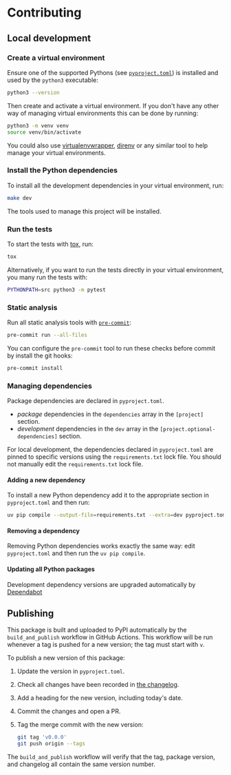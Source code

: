 # Contributing

## Local development

### Create a virtual environment

Ensure one of the supported Pythons (see [`pyproject.toml`]) is installed
and used by the `python3` executable:

[`pyproject.toml`]: ./pyproject.toml

```sh
python3 --version
```

Then create and activate a virtual environment.
If you don't have any other way of managing virtual environments
this can be done by running:

```sh
python3 -m venv venv
source venv/bin/activate
```

You could also use [virtualenvwrapper], [direnv] or any similar tool
to help manage your virtual environments.

### Install the Python dependencies

To install all the development dependencies in your virtual environment,
run:

```sh
make dev
```

[direnv]: https://direnv.net
[virtualenvwrapper]: https://virtualenvwrapper.readthedocs.io/

The tools used to manage this project will be installed.

### Run the tests

To start the tests with [tox](https://tox.wiki), run:

```sh
tox
```

Alternatively, if you want to run the tests directly in your virtual environment,
you many run the tests with:

```sh
PYTHONPATH=src python3 -m pytest
```

### Static analysis

Run all static analysis tools with [`pre-commit`](https://pre-commit.com):

```sh
pre-commit run --all-files
```

You can configure the `pre-commit` tool to run these checks before commit
by install the git hooks:

```sh
pre-commit install
```

### Managing dependencies

Package dependencies are declared in `pyproject.toml`.

- _package_ dependencies in the `dependencies` array
  in the `[project]` section.
- _development_ dependencies in the `dev` array
  in the `[project.optional-dependencies]` section.

For local development,
the dependencies declared in `pyproject.toml` are pinned to specific versions
using the `requirements.txt` lock file.
You should not manually edit the `requirements.txt` lock file.

#### Adding a new dependency

To install a new Python dependency
add it to the appropriate section in `pyproject.toml`
and then run:

```sh
uv pip compile --output-file=requirements.txt --extra=dev pyproject.toml
```

#### Removing a dependency

Removing Python dependencies works exactly the same way:
edit `pyproject.toml` and then run the `uv pip compile`.

#### Updating all Python packages

Development dependency versions are upgraded automatically
by [Dependabot](https://docs.github.com/en/code-security/dependabot/dependabot-version-updates/about-dependabot-version-updates)

## Publishing

This package is built and uploaded to PyPI automatically
by the `build_and_publish` workflow
in GitHub Actions.
This workflow will be run whenever a tag is pushed for a new version;
the tag must start with `v`.

To publish a new version of this package:

1. Update the version in `pyproject.toml`.
2. Check all changes have been recorded in [the changelog](./CHANGELOG.md).
3. Add a heading for the new version,
   including today's date.
4. Commit the changes and open a PR.
5. Tag the merge commit with the new version:

   ```sh
   git tag 'v0.0.0'
   git push origin --tags
   ```

The `build_and_publish` workflow will verify
that the tag, package version, and changelog
all contain the same version number.
